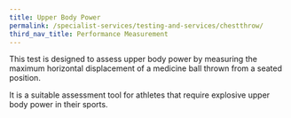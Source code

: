 ```yaml
---
title: Upper Body Power
permalink: /specialist-services/testing-and-services/chestthrow/
third_nav_title: Performance Measurement
---
```


This test is designed to assess upper body power by measuring the maximum horizontal displacement of a medicine ball thrown from a seated position.

It is a suitable assessment tool for athletes that require explosive upper body power in their sports.
